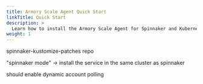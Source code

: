 ```yaml
---
title: Armory Scale Agent Quick Start
linkTitle: Quick Start
description: >
  Learn how to install the Armory Scale Agent for Spinnaker and Kubernetes in your Kubernetes, Spinnaker, and Armory CD environments.
weight: 1
---
```


spinnaker-kustomize-patches repo

"spinnaker mode" -> install the service in the same cluster as spinnaker

should enable dynamic account polling